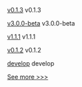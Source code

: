 
[v0.1.3](https://github.com/hyperledger/besu-errorprone-checks/releases/tag/v0.1.3) v0.1.3

[v3.0.0-beta](https://github.com/hyperledger/fabric/releases/tag/v3.0.0-beta) v3.0.0-beta

[v1.1.1](https://github.com/hyperledger/fabric-lib-go/releases/tag/v1.1.1) v1.1.1

[v0.1.2](https://github.com/hyperledger/besu-errorprone-checks/releases/tag/v0.1.2) v0.1.2

[develop](https://github.com/hyperledger/besu/releases/tag/develop) develop


[See more >>>](https://start-here.hyperledger.org/releases)
